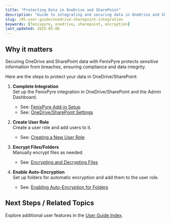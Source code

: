 ```yaml
---
title: "Protecting Data in OneDrive and SharePoint"
description: "Guide to integrating and securing data in OneDrive and SharePoint using FenixPyre for encrypted file management."
slug: /05-user-guide/onedrive-sharepoint-integration
keywords: [fenixpyre, onedrive, sharepoint, encryption]
last_updated: 2025-05-06
---
```


## Why it matters
Securing OneDrive and SharePoint data with FenixPyre protects sensitive information from breaches, ensuring compliance and data integrity.

Here are the steps to protect your data in OneDrive/SharePoint:

1. **Complete Integration**  
   Set up the FenixPyre integration in OneDrive/SharePoint and the Admin Dashboard.
   - See: [FenixPyre Add-in Setup](/03-setup-&-installation/install-add-in.md)
   - See: [OneDrive/SharePoint Settings](/04-admin-guide/onedrive-sharepoint-settings.md)

2. **Create User Role**  
   Create a user role and add users to it.
   - See: [Creating a New User Role](/04-admin-guide/create-user-role.md)

3. **Encrypt Files/Folders**  
   Manually encrypt files as needed.
   - See: [Encrypting and Decrypting Files](/05-user-guide/encrypt-files.md)

4. **Enable Auto-Encryption**  
   Set up folders for automatic encryption and add them to the user role.
   - See: [Enabling Auto-Encryption for Folders](/05-user-guide/enable-auto-encryption.md)

## Next Steps / Related Topics  
Explore additional user features in the [User Guide Index](/05-user-guide/index.md).
